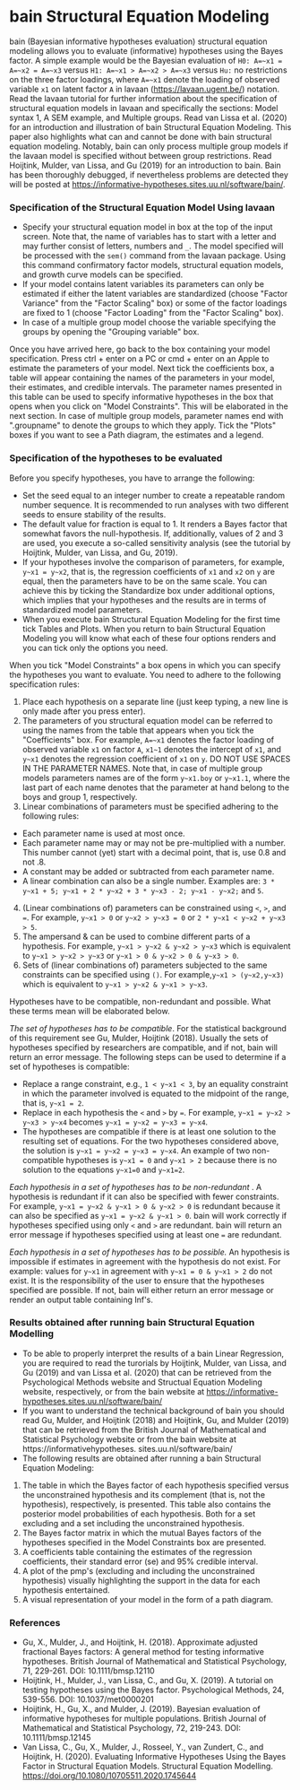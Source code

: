 bain Structural Equation Modeling
=================================

bain (Bayesian informative hypotheses evaluation) structural equation modeling allows you to evaluate
(informative) hypotheses using the Bayes factor. A simple example would be the Bayesian evaluation
of `H0: A=~x1 = A=~x2 = A=~x3` versus `H1: A=~x1 > A=~x2 > A=~x3` versus `Hu:` no restrictions on the
three factor loadings, where `A=~x1` denote the loading of observed variable `x1` on latent factor `A` in lavaan
(https://lavaan.ugent.be/) notation. Read the lavaan tutorial for further information about the specification
of structural equation models in lavaan and specifically the sections: Model syntax 1, A SEM example, and
Multiple groups. Read van Lissa et al. (2020) for an introduction and illustration of bain Structural Equation
Modeling. This paper also highlights what can and cannot be done with bain structural equation modeling. Notably, bain can only 
process multiple group models if the lavaan model is specified without between group restrictions. 
Read Hoijtink, Mulder, van Lissa, and Gu (2019) for an introduction to bain. Bain has been thoroughly debugged, if nevertheless problems are detected they will be posted at https://informative-hypotheses.sites.uu.nl/software/bain/. 

### Specification of the Structural Equation Model Using lavaan

- Specify your structural equation model in box at the top of the input screen. Note that, the name
of variables has to start with a letter and may further consist of letters, numbers and `_`. The model
specified will be processed with the `sem()` command from the lavaan package. Using this command
confirmatory factor models, structural equation models, and growth curve models can be specified.
- If your model contains latent variables its parameters can only be estimated if either the latent
variables are standardized (choose "Factor Variance" from the "Factor Scaling" box) or some 
of the factor loadings are fixed to 1 (choose "Factor Loading" from the "Factor Scaling" box). 
- In case of a multiple group model choose the variable specifying the groups by opening the 
"Grouping variable" box.

Once you have arrived here, go back to the box containing your model specification. Press ctrl + enter on a
PC or cmd + enter on an Apple to estimate the parameters of your model. Next tick the coefficients box,
a table will appear containing the names of the parameters in your model, their estimates, and credible
intervals. The parameter names presented in this table can be used to specify informative hypotheses in the
box that opens when you click on "Model Constraints". This will be elaborated in the next section. In case of 
multiple group models, parameter names end with ".groupname" to denote the groups to which they apply.
Tick the "Plots" boxes if you want to see a Path diagram, the estimates and a legend.

### Specification of the hypotheses to be evaluated

Before you specify hypotheses, you have to arrange the following:

- Set the seed equal to an integer number to create a repeatable random number sequence. It is
recommended to run analyses with two different seeds to ensure stability of the results.
- The default value for fraction is equal to 1. It renders a Bayes factor that somewhat favors the
null-hypothesis. If, additionally, values of 2 and 3 are used, you execute a so-called sensitivity analysis
(see the tutorial by Hoijtink, Mulder, van Lissa, and Gu, 2019).
- If your hypotheses involve the comparison of parameters, for example, `y~x1 = y~x2`, that is, the
regression coefficients of `x1` and `x2` on `y` are equal, then the parameters have to be on the same scale.
You can achieve this by ticking the Standardize box under additional options, which implies that your
hypotheses and the results are in terms of standardized model parameters.
- When you execute bain Structural Equation Modeling for the first time tick Tables and Plots.
When you return to bain Structural Equation Modeling you will know what each of these four options
renders and you can tick only the options you need.

When you tick "Model Constraints" a box opens in which you can specify the hypotheses you want to evaluate.
You need to adhere to the following specification rules:

1. Place each hypothesis on a separate line (just keep typing, a new line is only made after you press
enter).
2. The parameters of you structural equation model can be referred to using the names from the table
that appears when you tick the "Coefficients" box. For example, `A=~x1` denotes the factor loading of
observed variable `x1` on factor `A`, `x1~1` denotes the intercept of `x1`, and `y~x1` denotes the regression
coefficient of `x1` on `y`. DO NOT USE SPACES IN THE PARAMETER NAMES. Note that, in case of multiple group models
parameters names are of the form `y~x1.boy` or `y~x1.1`, where the last part of each name denotes that the 
parameter at hand belong to the boys and group 1, respectively.
3. Linear combinations of parameters must be specified adhering to the following rules:
- Each parameter name is used at most once.
- Each parameter name may or may not be pre-multiplied with a number. This number cannot (yet) start with a decimal point, that is, use 0.8 and not .8.
- A constant may be added or subtracted from each parameter name.
- A linear combination can also be a single number.
Examples are: `3 * y~x1 + 5; y~x1 + 2 * y~x2 + 3 * y~x3 - 2; y~x1 - y~x2;` and `5`.
4. (Linear combinations of) parameters can be constrained using `<`, `>`, and `=`. For example, `y~x1 > 0` or
`y~x2 > y~x3 = 0` or `2 * y~x1 < y~x2 + y~x3 > 5`.
5. The ampersand & can be used to combine different parts of a hypothesis. For example, `y~x1 > y~x2
& y~x2 > y~x3` which is equivalent to `y~x1 > y~x2 > y~x3` or `y~x1 > 0 & y~x2 > 0 & y~x3 > 0`.
6. Sets of (linear combinations of) parameters subjected to the same constraints can be specified using `()`.
For example,`y~x1 > (y~x2,y~x3)` which is equivalent to `y~x1 > y~x2 & y~x1 > y~x3`.

Hypotheses have to be compatible, non-redundant and possible. What these terms mean will be elaborated
below.

*The set of hypotheses has to be compatible*. For the statistical background of this requirement see Gu, Mulder,
Hoijtink (2018). Usually the sets of hypotheses specified by researchers are compatible, and if not, bain will
return an error message. The following steps can be used to determine if a set of hypotheses is compatible:
- Replace a range constraint, e.g., `1 < y~x1 < 3`, by an equality constraint in which the parameter
involved is equated to the midpoint of the range, that is, `y~x1 = 2`.
- Replace in each hypothesis the `<` and `>` by `=`. For example, `y~x1 = y~x2 > y~x3 > y~x4` becomes
`y~x1 = y~x2 = y~x3 = y~x4`.
- The hypotheses are compatible if there is at least one solution to the resulting set of equations. For the
two hypotheses considered above, the solution is `y~x1 = y~x2 = y~x3 = y~x4`. An example of two
non-compatible hypotheses is `y~x1 = 0` and `y~x1 > 2` because there is no solution to the equations
`y~x1=0` and `y~x1=2`.

*Each hypothesis in a set of hypotheses has to be non-redundant* . A hypothesis is redundant if it can also be
specified with fewer constraints. For example, `y~x1 = y~x2 & y~x1 > 0 & y~x2 > 0` is redundant because
it can also be specified as `y~x1 = y~x2 & y~x1 > 0`. bain will work correctly if hypotheses specified using
only `<` and `>` are redundant. bain will return an error message if hypotheses specified using at least one `=`
are redundant.

*Each hypothesis in a set of hypotheses has to be possible.* An hypothesis is impossible if estimates in agreement
with the hypothesis do not exist. For example: values for `y~x1` in agreement with `y~x1 = 0 & y~x1 > 2` do
not exist. It is the responsibility of the user to ensure that the hypotheses specified are possible. If not, bain
will either return an error message or render an output table containing Inf's.

### Results obtained after running bain Structural Equation Modelling

- To be able to properly interpret the results of a bain Linear Regression, you are required to read
the turorials by Hoijtink, Mulder, van Lissa, and Gu (2019) and van Lissa et al. (2020) that
can be retrieved from the Psychological Methods website and Structual Equation Modeling website,
respectively, or from the bain website at https://informative-hypotheses.sites.uu.nl/software/bain/
- If you want to understand the technical background of bain you should read Gu, Mulder, and Hoijtink (2018) and Hoijtink, Gu, and Mulder (2019) that can be retrieved from the British Journal of
Mathematical and Statistical Psychology website or from the bain website at https://informativehypotheses.
sites.uu.nl/software/bain/
- The following results are obtained after running a bain Structural Equation Modeling:
1. The table in which the Bayes factor of each hypothesis specified versus the unconstrained hypothesis
and its complement (that is, not the hypothesis), respectively, is presented. This table also contains
the posterior model probabilities of each hypothesis. Both for a set excluding and a set including the
unconstrained hypothesis.
2. The Bayes factor matrix in which the mutual Bayes factors of the hypotheses specified in the Model
Constraints box are presented.
3. A coefficients table containing the estimates of the regression coefficients, their standard error (se) and
95% credible interval.
4. A plot of the pmp's (excluding and including the unconstrained hypothesis) visually highlighting the
support in the data for each hypothesis entertained.
5. A visual representation of your model in the form of a path diagram.


### References

- Gu, X., Mulder, J., and Hoijtink, H. (2018). Approximate adjusted fractional Bayes factors: A general method for testing informative hypotheses. British Journal of Mathematical and Statistical Psychology, 71, 229-261. DOI: 10.1111/bmsp.12110
- Hoijtink, H., Mulder, J., van Lissa, C., and Gu, X. (2019). A tutorial on testing hypotheses using the Bayes factor. Psychological Methods, 24, 539-556. DOI: 10.1037/met0000201 
- Hoijtink, H., Gu, X., and Mulder, J. (2019). Bayesian evaluation of informative hypotheses for multiple populations. British Journal of Mathematical and Statistical Psychology, 72, 219-243. DOI: 10.1111/bmsp.12145
- Van Lissa, C., Gu, X., Mulder, J., Rosseel, Y., van Zundert, C., and Hoijtink, H. (2020). Evaluating Informative Hypotheses Using the Bayes Factor in Structural Equation Models. Structural Equation Modelling. https://doi.org/10.1080/10705511.2020.1745644